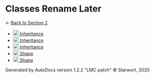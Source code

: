 <style>img{height:18px;margin-bottom:-3px}</style>
# Classes Rename Later

← [Back to Section 2](..)

- [![MD file](https://img.icons8.com/windows/512/4a90e2/regular-document.png) Inheritance](inheritance.html)
- [![PSC file](https://img.icons8.com/windows/512/4a90e2/code-file.png) Inheritance](inheritance.psc)
- [![PY file](https://img.icons8.com/windows/512/4a90e2/py.png) Inheritance](inheritance.py)
- [![PY file](https://img.icons8.com/windows/512/4a90e2/py.png) Shape](shape.py)
- [![SPLW file](https://starwort.github.io/computer-science/icon-splw.png) Shape](shape.splw)

Generated by AutoDocs version 1.2.2 "LMC patch" © Starwort, 2020

